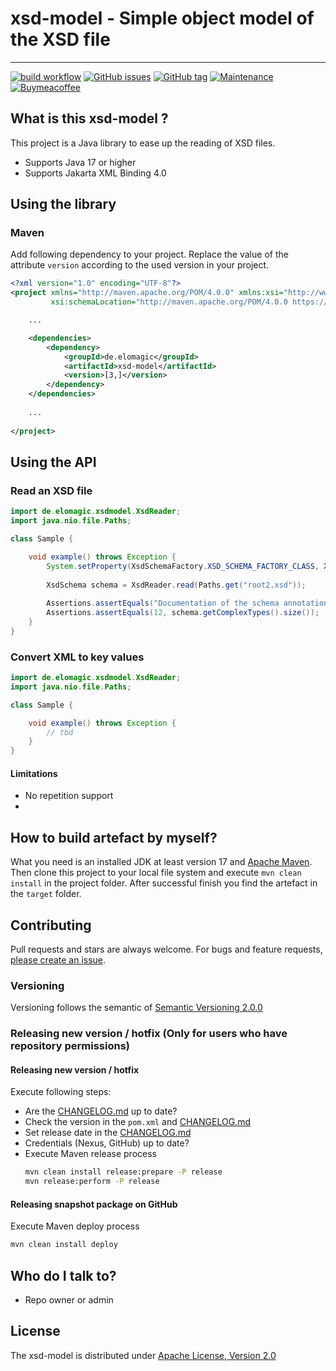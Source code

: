 # xsd-model - Simple object model of the XSD file

---

[![build workflow](https://github.com/elomagic/xsd-model/actions/workflows/maven.yml/badge.svg)](https://github.com/elomagic/xsd-model/actions)
[![GitHub issues](https://img.shields.io/github/issues-raw/elomagic/xsd-model)](https://github.com/elomagic/xsd-model/issues)
[![GitHub tag](https://img.shields.io/github/tag/elomagic/xsd-model.svg)](https://GitHub.com/elomagic/xsd-model/tags/)
[![Maintenance](https://img.shields.io/badge/Maintained%3F-yes-green.svg)](https://github.com/elomagic/xsd-model/graphs/commit-activity)
[![Buymeacoffee](https://badgen.net/badge/icon/buymeacoffee?icon=buymeacoffee&label)](https://www.buymeacoffee.com/elomagic)

## What is this xsd-model ? ###

This project is a Java library to ease up the reading of XSD files.

* Supports Java 17 or higher
* Supports Jakarta XML Binding 4.0

## Using the library

### Maven

Add following dependency to your project. Replace the value of the attribute ```version``` according to the used
version in your project.

```xml
<?xml version="1.0" encoding="UTF-8"?>
<project xmlns="http://maven.apache.org/POM/4.0.0" xmlns:xsi="http://www.w3.org/2001/XMLSchema-instance"
         xsi:schemaLocation="http://maven.apache.org/POM/4.0.0 https://maven.apache.org/maven-v4_0_0.xsd">

    ...

    <dependencies>
        <dependency>
            <groupId>de.elomagic</groupId>
            <artifactId>xsd-model</artifactId>
            <version>[3,]</version>
        </dependency>
    </dependencies>
    
    ...
    
</project>
```

## Using the API

### Read an XSD file

```java
import de.elomagic.xsdmodel.XsdReader;
import java.nio.file.Paths;

class Sample {

    void example() throws Exception {
        System.setProperty(XsdSchemaFactory.XSD_SCHEMA_FACTORY_CLASS, XsdSchemaFactoryMock.class.getName());
    
        XsdSchema schema = XsdReader.read(Paths.get("root2.xsd"));
    
        Assertions.assertEquals("Documentation of the schema annotation.", schema.getAnnotation().getDocumentation().getValue());
        Assertions.assertEquals(12, schema.getComplexTypes().size());  
    }
}
```

### Convert XML to key values

```java
import de.elomagic.xsdmodel.XsdReader;
import java.nio.file.Paths;

class Sample {

    void example() throws Exception {
        // tbd
    }
}
```

#### Limitations

* No repetition support
* 

## How to build artefact by myself?

What you need is an installed JDK at least version 17 and [Apache Maven](https://maven.apache.org).
Then clone this project to your local file system and execute `mvn clean install` in the project folder. After successful finish you find 
the artefact in the `target` folder.

## Contributing

Pull requests and stars are always welcome. For bugs and feature requests, [please create an issue](../../issues/new).

### Versioning

Versioning follows the semantic of [Semantic Versioning 2.0.0](https://semver.org/)

### Releasing new version / hotfix (Only for users who have repository permissions)

#### Releasing new version / hotfix

Execute following steps:

* Are the [CHANGELOG.md](https://github.com/elomagic/xsd-model/blob/main/CHANGELOG.md) up to date?
* Check the version in the ```pom.xml``` and [CHANGELOG.md](https://github.com/elomagic/xsd-model/blob/main/CHANGELOG.md)
* Set release date in the [CHANGELOG.md](https://github.com/elomagic/xsd-model/blob/main/CHANGELOG.md)
* Credentials (Nexus, GitHub) up to date?
* Execute Maven release process
  ```bash
  mvn clean install release:prepare -P release
  mvn release:perform -P release
  ```

#### Releasing snapshot package on GitHub 

Execute Maven deploy process

```bash
mvn clean install deploy
```

  
## Who do I talk to? ###

* Repo owner or admin

## License

The xsd-model is distributed under [Apache License, Version 2.0](http://www.apache.org/licenses/LICENSE-2.0)
